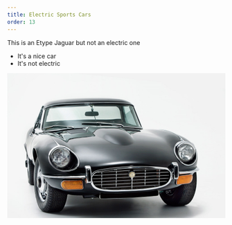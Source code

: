 ```yaml
---
title: Electric Sports Cars
order: 13
---
```



This is an Etype Jaguar but not an electric one

* It's a nice car
* It's not electric


![](/uploads/jag_01.jpg)

&nbsp;

&nbsp;

&nbsp;